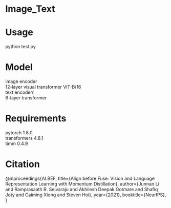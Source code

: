 Image_Text
==
# Usage
 python test.py
# Model
image encoder<br>
12-layer visual transformer ViT-B/16<br>
text encoderr<br>
6-layer transformer<br>
# Requirements
pytorch 1.8.0<br> 
transformers 4.8.1<br> 
timm 0.4.9
# Citation
@inproceedings{ALBEF, title={Align before Fuse: Vision and Language Representation Learning with Momentum Distillation}, author={Junnan Li and Ramprasaath R. Selvaraju and Akhilesh Deepak Gotmare and Shafiq Joty and Caiming Xiong and Steven Hoi}, year={2021}, booktitle={NeurIPS}, }
